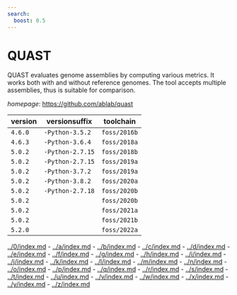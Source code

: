 ```yaml
---
search:
  boost: 0.5
---
```

# QUAST

QUAST evaluates genome assemblies by computing various metrics.  It works both with and without reference genomes. The tool accepts multiple  assemblies, thus is suitable for comparison.

*homepage*: <https://github.com/ablab/quast>

version | versionsuffix | toolchain
--------|---------------|----------
``4.6.0`` | ``-Python-3.5.2`` | ``foss/2016b``
``4.6.3`` | ``-Python-3.6.4`` | ``foss/2018a``
``5.0.2`` | ``-Python-2.7.15`` | ``foss/2018b``
``5.0.2`` | ``-Python-2.7.15`` | ``foss/2019a``
``5.0.2`` | ``-Python-3.7.2`` | ``foss/2019a``
``5.0.2`` | ``-Python-3.8.2`` | ``foss/2020a``
``5.0.2`` | ``-Python-2.7.18`` | ``foss/2020b``
``5.0.2`` |  | ``foss/2020b``
``5.0.2`` |  | ``foss/2021a``
``5.0.2`` |  | ``foss/2021b``
``5.2.0`` |  | ``foss/2022a``

[../0/index.md](0) - [../a/index.md](a) - [../b/index.md](b) - [../c/index.md](c) - [../d/index.md](d) - [../e/index.md](e) - [../f/index.md](f) - [../g/index.md](g) - [../h/index.md](h) - [../i/index.md](i) - [../j/index.md](j) - [../k/index.md](k) - [../l/index.md](l) - [../m/index.md](m) - [../n/index.md](n) - [../o/index.md](o) - [../p/index.md](p) - [../q/index.md](q) - [../r/index.md](r) - [../s/index.md](s) - [../t/index.md](t) - [../u/index.md](u) - [../v/index.md](v) - [../w/index.md](w) - [../x/index.md](x) - [../y/index.md](y) - [../z/index.md](z)

